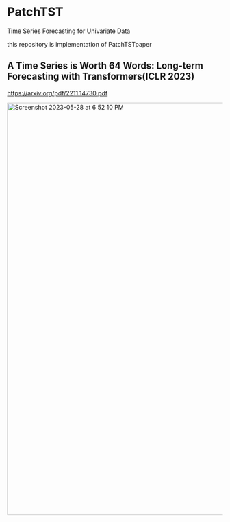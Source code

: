 # PatchTST
Time Series Forecasting for Univariate Data

this repository is implementation of PatchTSTpaper

## A Time Series is Worth 64 Words: Long-term Forecasting with Transformers(ICLR 2023)
https://arxiv.org/pdf/2211.14730.pdf

<img width="962" alt="Screenshot 2023-05-28 at 6 52 10 PM" src="https://github.com/junghyeon0427/TimeSeriesForecasting/assets/77001598/dd79e97c-503f-43dc-b98f-4da02e929f9a">
